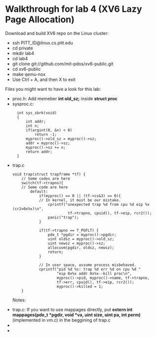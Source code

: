 # Walkthrough for lab 4 (XV6 Lazy Page Allocation)


<p>Download and build XV6 repo on the Linux cluster:</p>
<ul>
  <li>ssh PITT_ID@linux.cs.pitt.edu</li>
  <li>cd private</li>
  <li>mkdir lab4</li>
  <li>cd lab4</li>
  <li>git clone git://github.com/mit-pdos/xv6-public.git</li>
  <li>cd xv6-public</li>
  <li>make qemu-nox</li>
  <li>Use Ctrl + A, and then X to exit</li>
</ul>

<p>Files you might want to have a look for this lab:</p>
<ul>
  <li>proc.h: Add memeber <b>int old_sz;</b> inside <b>struct proc</b></li>
  <li>sysproc.c: </li>
  
      int sys_sbrk(void)
      {
          int addr;
          int n;
          if(argint(0, &n) < 0)
              return -1;
          myproc()->old_sz = myproc()->sz;
          addr = myproc()->sz;
          myproc()->sz += n;
          return addr;
      }
      
  <li>trap.c</li>
  
    void trap(struct trapframe *tf) {
        // Some codes are here
        switch(tf->trapno){
        // Some code are here
            default:
                if(myproc() == 0 || (tf->cs&3) == 0){
                // In kernel, it must be our mistake.
                    cprintf("unexpected trap %d from cpu %d eip %x (cr2=0x%x)\n",
                             tf->trapno, cpuid(), tf->eip, rcr2());
                    panic("trap");
                }
    
                if(tf->trapno == T_PGFLT) {       
                    pde_t *pgdir = myproc()->pgdir;       
                    uint oldsz = myproc()->old_sz;
                    uint newsz = myproc()->sz;
                    allocuvm(pgdir, oldsz, newsz);
                    return;
                }
    
                // In user space, assume process misbehaved.
                cprintf("pid %d %s: trap %d err %d on cpu %d "
                        "eip 0x%x addr 0x%x--kill proc\n",
                        myproc()->pid, myproc()->name, tf->trapno,
                        tf->err, cpuid(), tf->eip, rcr2());
                        myproc()->killed = 1;
        }
  
  <p>Notes: </p>
  <li>trap.c: If you want to use mappages directly, put <b>extern int mappages(pde_t *pgdir, void *va, uint size, uint pa, int perm)</b> (implemented in vm.c) in the beggining of trap.c</li>
  <li></li>
  <li></li>
</ul>
